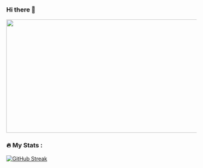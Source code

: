 ### Hi there 👋







<div id="header" align="center">
  <img src="https://media.giphy.com/media/AOSwwqVjNZlDO/giphy.gif" width=1500 height=300/>
</div>


### :fire: My Stats :
[![GitHub Streak](https://github-readme-streak-stats.herokuapp.com?user=spoorthyvv&theme=hacker)](https://git.io/streak-stats)



<!--
**spoorthyvv/spoorthyvv** is a ✨ _special_ ✨ repository because its `README.md` (this file) appears on your GitHub profile.

Here are some ideas to get you started:

- 🔭 I’m currently working on ...
- 🌱 I’m currently learning ...
- 👯 I’m looking to collaborate on ...
- 🤔 I’m looking for help with ...
- 💬 Ask me about ...
- 📫 How to reach me: ...
- 😄 Pronouns: ...
- ⚡ Fun fact: ...
-->

